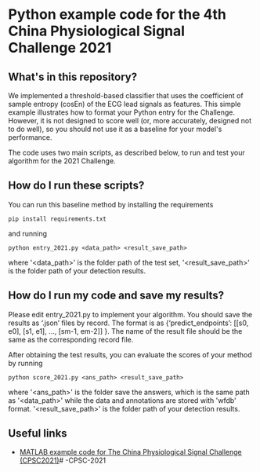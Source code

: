 # Python example code for the 4th China Physiological Signal Challenge 2021

## What's in this repository?

We implemented a threshold-based classifier that uses the coefficient of sample entropy (cosEn) of the ECG lead signals as features. This simple example illustrates how to format your Python entry for the Challenge. However, it is not designed to score well (or, more accurately, designed not to do well), so you should not use it as a baseline for your model's performance.

The code uses two main scripts, as described below, to run and test your algorithm for the 2021 Challenge.

## How do I run these scripts?

You can run this baseline method by installing the requirements

    pip install requirements.txt

and running 

    python entry_2021.py <data_path> <result_save_path>

where '<data_path>' is the folder path of the test set, '<result_save_path>' is the folder path of your detection results. 

## How do I run my code and save my results?

Please edit entry_2021.py to implement your algorithm. You should save the results as ‘.json’ files by record. The format is as {‘predict_endpoints’: [[s0, e0], [s1, e1], …, [sm-1, em-2]] }. The name of the result file should be the same as the corresponding record file.

After obtaining the test results, you can evaluate the scores of your method by running

    python score_2021.py <ans_path> <result_save_path>

where '<ans_path>' is the folder save the answers, which is the same path as '<data_path>' while the data and annotations are stored with 'wfdb' format. '<result_save_path>' is the folder path of your detection results.

## Useful links

- [MATLAB example code for The China Physiological Signal Challenge (CPSC2021)](https://github.com/CPSC-Committee/cpsc2021-matlab-entry)# -CPSC-2021
